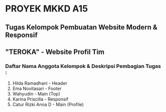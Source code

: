 # PROYEK MKKD A15

## Tugas Kelompok Pembuatan Website Modern & Responsif
## "TEROKA" - Website Profil Tim

### Daftar Nama Anggota Kelompok & Deskripsi Pembagian Tugas :
1. Hilda Ramadhani - Header
2. Ema Novitasari - Footer
3. Wahyudin - Main (Top)
4. Karina Priscilla - Responsif
5. Catur Rizki Anna D - Main (Profile)
